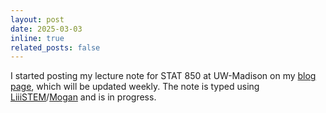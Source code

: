 ```yaml
---
layout: post
date: 2025-03-03
inline: true
related_posts: false
---
```


I started posting my lecture note for STAT 850 at UW-Madison on my [blog page](https://langtianm.github.io/blog/2024/LectNotes/), which will be updated weekly. The note is typed using [LiiiSTEM](https://liiistem.cn)/[Mogan](https://mogan.app) and is in progress.